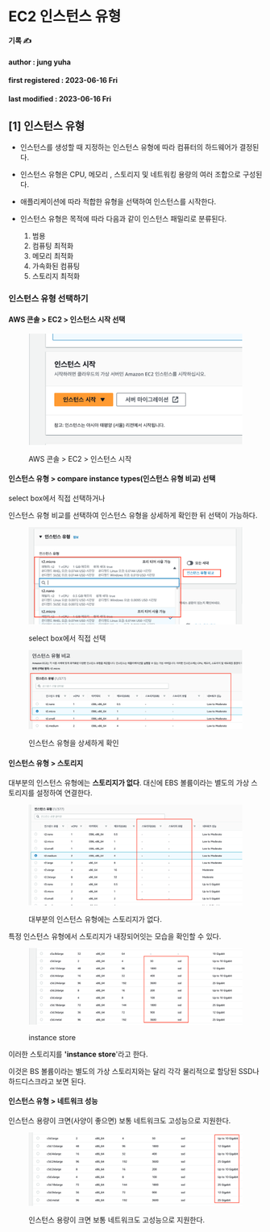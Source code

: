 # EC2 인스턴스 유형

**기록 ✍️**

#### author : jung yuha

#### first registered : 2023-06-16 Fri

#### last modified : 2023-06-16 Fri



## \[1] 인스턴스 유형

* 인스턴스를 생성할 때 지정하는 인스턴스 유형에 따라 컴퓨터의 하드웨어가 결정된다.
* 인스턴스 유형은 CPU, 메모리 , 스토리지 및 네트워킹 용량의 여러 조합으로 구성된다.
* 애플리케이션에 따라 적합한 유형을 선택하여 인스턴스를 시작한다.
*   인스턴스 유형은 목적에 따라 다음과 같이 인스턴스 패밀리로 분류된다.

    1. 범용
    2. 컴퓨팅 최적화
    3. 메모리 최적화
    4. 가속화된 컴퓨팅
    5. 스토리지 최적화



### 인스턴스 유형 선택하기

#### AWS 콘솔 > EC2 > 인스턴스 시작 선택

<figure><img src="../.gitbook/assets/image (66).png" alt="" width="563"><figcaption><p> AWS 콘솔 > EC2 > 인스턴스 시작</p></figcaption></figure>

#### 인스턴스 유형 > compare instance types(인스턴스 유형 비교) 선택&#x20;

select box에서 직접 선택하거나

인스턴스 유형 비교를 선택하여 인스턴스 유형을 상세하게 확인한 뒤 선택이 가능하다.

<figure><img src="../.gitbook/assets/image (30) (1).png" alt="" width="563"><figcaption><p> select box에서 직접 선택</p></figcaption></figure>

<figure><img src="../.gitbook/assets/image (25) (2).png" alt="" width="563"><figcaption><p> 인스턴스 유형을 상세하게 확인</p></figcaption></figure>

#### 인스턴스 유형 > 스토리지

대부분의 인스턴스 유형에는 **스토리지가 없다**. 대신에 EBS 볼륨이라는 별도의 가상 스토리지를 설정하여 연결한다.

<figure><img src="../.gitbook/assets/image (61).png" alt=""><figcaption><p> 대부분의 인스턴스 유형에는 스토리지가 없다.</p></figcaption></figure>

특정 인스턴스 유형에서 스토리지가 내장되어잇는 모습을 확인할 수 있다.

<figure><img src="../.gitbook/assets/image (24) (1).png" alt=""><figcaption><p> instance store</p></figcaption></figure>

이러한 스토리지를 **'instance store**'라고 한다.

이것은 BS 볼륨이라는 별도의 가상 스토리지와는 달리 각각 물리적으로 할당된 SSD나 하드디스크라고 보면 된다.

#### 인스턴스 유형 > 네트워크 성능

&#x20;인스턴스 용량이 크면(사양이 좋으면) 보통 네트워크도 고성능으로 지원한다.

<figure><img src="../.gitbook/assets/image (49) (1).png" alt=""><figcaption><p> 인스턴스 용량이 크면 보통 네트워크도 고성능으로 지원한다.</p></figcaption></figure>
